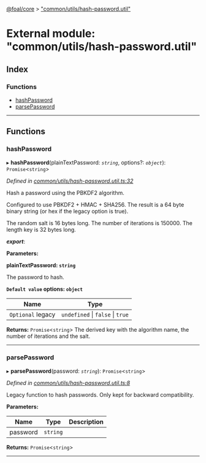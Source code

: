 [@foal/core](../README.md) > ["common/utils/hash-password.util"](../modules/_common_utils_hash_password_util_.md)

# External module: "common/utils/hash-password.util"

## Index

### Functions

* [hashPassword](_common_utils_hash_password_util_.md#hashpassword)
* [parsePassword](_common_utils_hash_password_util_.md#parsepassword)

---

## Functions

<a id="hashpassword"></a>

###  hashPassword

▸ **hashPassword**(plainTextPassword: *`string`*, options?: *`object`*): `Promise`<`string`>

*Defined in [common/utils/hash-password.util.ts:32](https://github.com/FoalTS/foal/blob/07f00115/packages/core/src/common/utils/hash-password.util.ts#L32)*

Hash a password using the PBKDF2 algorithm.

Configured to use PBKDF2 + HMAC + SHA256. The result is a 64 byte binary string (or hex if the legacy option is true).

The random salt is 16 bytes long. The number of iterations is 150000. The length key is 32 bytes long.

*__export__*: 

**Parameters:**

**plainTextPassword: `string`**

The password to hash.

**`Default value` options: `object`**

| Name | Type |
| ------ | ------ |
| `Optional` legacy | `undefined` \| `false` \| `true` |

**Returns:** `Promise`<`string`>
The derived key with the algorithm name, the number of iterations and the salt.

___
<a id="parsepassword"></a>

###  parsePassword

▸ **parsePassword**(password: *`string`*): `Promise`<`string`>

*Defined in [common/utils/hash-password.util.ts:8](https://github.com/FoalTS/foal/blob/07f00115/packages/core/src/common/utils/hash-password.util.ts#L8)*

Legacy function to hash passwords. Only kept for backward compatibility.

**Parameters:**

| Name | Type | Description |
| ------ | ------ | ------ |
| password | `string` |   |

**Returns:** `Promise`<`string`>

___

